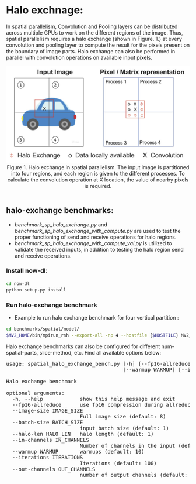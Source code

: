 #  Halo exchnage:
In spatial parallelism, Convolution and Pooling layers can be distributed across multiple GPUs to work on the different regions of the image. Thus, spatial parallelism requires a halo exchange (shown in Figure. 1.) at every convolution and pooling layer to compute the result for the pixels present on the boundary of image parts. Halo exchange can also be performed in parallel with convolution operations on available input pixels.
<div align="center">
 <img src="../../../docs/assets/images/Halo_Exchange.jpg" width="600px">
 </br>
  <figcaption>Figure 1. Halo exchange in spatial parallelism. The input image is partitioned into four regions, and each region is given to the different processes. To calculate the convolution operation at X location, the value of nearby pixels is required. 
  </figcaption>
    </br>
</div>


## halo-exchange benchmarks:
- *benchmark_sp_halo_exchange.py* and *benchmark_sp_halo_exchange_with_compute.py* are used to test the proper functioning of send and receive operations for halo regions.
- *benchmark_sp_halo_exchange_with_compute_val.py* is utilized to validate the received inputs, in addition to testing the halo region send and receive operations.

### Install now-dl:
```bash
cd now-dl
python setup.py install
```

### Run halo-exchange benchmark
- Example to run halo exchange benchmark for four vertical partition : 
```bash
cd benchmarks/spatial/model/
$MV2_HOME/bin/mpirun_rsh --export-all -np 4 --hostfile {$HOSTFILE} MV2_USE_GDRCOPY=0 MV2_ENABLE_AFFINITY=0 MV2_USE_CUDA=1 LD_PRELOAD=$MV2_HOME/lib/libmpi.so python spatial_halo_exchange_bench.py --image-size 32 --batch-size 32 --num-spatial-parts 4 --slice-method "vertical"
```

Halo exchange benchmarks can also be configured for different num-spatial-parts, slice-method, etc. Find all available options below:
<pre>
usage: spatial_halo_exchange_bench.py [-h] [--fp16-allreduce] [--image-size IMAGE_SIZE] [--batch-size BATCH_SIZE] [--halo-len HALO_LEN] [--in-channels IN_CHANNELS]
                                      [--warmup WARMUP] [--iterations ITERATIONS] [--out-channels OUT_CHANNELS]

Halo exchange benchmark

optional arguments:
  -h, --help            show this help message and exit
  --fp16-allreduce      use fp16 compression during allreduce (default: False)
  --image-size IMAGE_SIZE
                        Full image size (default: 8)
  --batch-size BATCH_SIZE
                        input batch size (default: 1)
  --halo-len HALO_LEN   halo length (default: 1)
  --in-channels IN_CHANNELS
                        Number of channels in the input (default: 1)
  --warmup WARMUP       warmups (default: 10)
  --iterations ITERATIONS
                        Iterations (default: 100)
  --out-channels OUT_CHANNELS
                        number of output channels (default: 256)
</pre>